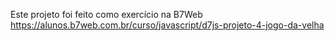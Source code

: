 Este projeto foi feito como exercício na B7Web  https://alunos.b7web.com.br/curso/javascript/d7js-projeto-4-jogo-da-velha